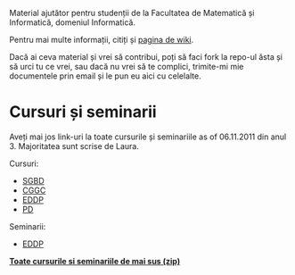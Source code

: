 Material ajutător pentru studenții de la Facultatea de Matematică și Informatică, domeniul Informatică.

Pentru mai multe informații, citiți și [pagina de wiki](https://github.com/aliasbind/Sesiune/wiki).

Dacă ai ceva material și vrei să contribui, poți să faci fork la repo-ul ăsta și să urci tu ce vrei, sau dacă nu vrei să te complici, trimite-mi mie documentele prin email și le pun eu aici cu celelalte.

# Cursuri și seminarii

Aveți mai jos link-uri la toate cursurile și seminariile as of
06.11.2011 din anul 3. Majoritatea sunt scrise de Laura.

Cursuri:

* [SGBD](https://github.com/aliasbind/Sesiune/blob/master/SGBD/Cursuri/sgbd-full.pdf?raw=true)
* [CGGC](https://github.com/aliasbind/Sesiune/blob/master/CGGC/Cursuri/cggc-full.pdf?raw=true)
* [EDDP](https://github.com/aliasbind/Sesiune/blob/master/EDDP/Cursuri/eddp-curs-full.pdf?raw=true)
* [PD](https://github.com/aliasbind/Sesiune/blob/master/PD/Cursuri/pd-full.pdf?raw=true)

Seminarii:
* [EDDP](https://github.com/aliasbind/Sesiune/blob/master/EDDP/Seminarii/eddp-seminar-full.pdf)

**[Toate cursurile si seminariile de mai sus
(zip)](https://github.com/downloads/aliasbind/Sesiune/an3.zip)**
